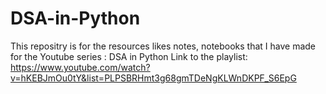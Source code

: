 # DSA-in-Python
This repositry is for the resources likes notes, notebooks that I have made for the Youtube series : DSA in Python
Link to the playlist: https://www.youtube.com/watch?v=hKEBJmOu0tY&list=PLPSBRHmt3g68gmTDeNgKLWnDKPF_S6EpG
